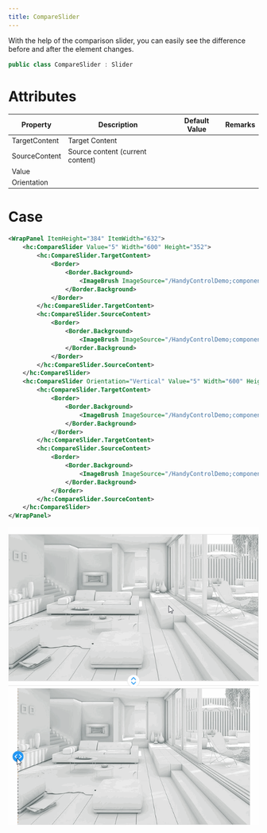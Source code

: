 ```yaml
---
title: CompareSlider
---
```


With the help of the comparison slider, you can easily see the difference before and after the element changes.

```cs
public class CompareSlider : Slider
```

# Attributes
| Property |Description|Default Value|Remarks|
|-|-|-|-|
|TargetContent|Target Content|||
|SourceContent|Source content (current content)||||
| Value |||||
| Orientation ||||

# Case

```xml
<WrapPanel ItemHeight="384" ItemWidth="632">
    <hc:CompareSlider Value="5" Width="600" Height="352">
        <hc:CompareSlider.TargetContent>
            <Border>
                <Border.Background>
                    <ImageBrush ImageSource="/HandyControlDemo;component/Resources/Img/b1.jpg"/>
                </Border.Background>
            </Border>
        </hc:CompareSlider.TargetContent>
        <hc:CompareSlider.SourceContent>
            <Border>
                <Border.Background>
                    <ImageBrush ImageSource="/HandyControlDemo;component/Resources/Img/b2.jpg"/>
                </Border.Background>
            </Border>
        </hc:CompareSlider.SourceContent>
    </hc:CompareSlider>
    <hc:CompareSlider Orientation="Vertical" Value="5" Width="600" Height="352">
        <hc:CompareSlider.TargetContent>
            <Border>
                <Border.Background>
                    <ImageBrush ImageSource="/HandyControlDemo;component/Resources/Img/b1.jpg"/>
                </Border.Background>
            </Border>
        </hc:CompareSlider.TargetContent>
        <hc:CompareSlider.SourceContent>
            <Border>
                <Border.Background>
                    <ImageBrush ImageSource="/HandyControlDemo;component/Resources/Img/b2.jpg"/>
                </Border.Background>
            </Border>
        </hc:CompareSlider.SourceContent>
    </hc:CompareSlider>
</WrapPanel>
```
![CompareSlider](https://raw.githubusercontent.com/HandyOrg/HandyOrgResource/master/HandyControl/Resources/CompareSlider-v.gif)
![CompareSlider](https://raw.githubusercontent.com/HandyOrg/HandyOrgResource/master/HandyControl/Resources/CompareSlider-h.gif)